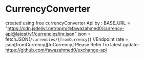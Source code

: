 # CurrencyConverter
created using free currencyConverter Api by :
BASE_URL = "https://cdn.jsdelivr.net/npm/@fawazahmed0/currency-api@latest/v1/currencies/inr.json"
 json = fetchJSON(`/currencies/{fromCurrency}`) //Endpoint
 rate = json[fromCurrency][toCurrency]
Please Refer fro latest update: https://github.com/fawazahmed0/exchange-api
